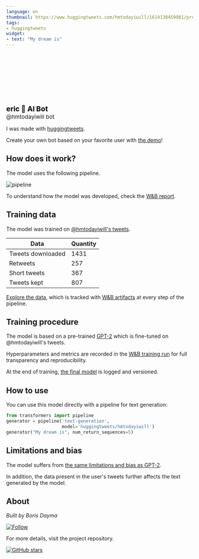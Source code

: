 ```yaml
---
language: en
thumbnail: https://www.huggingtweets.com/hmtodayiwill/1614138459981/predictions.png
tags:
- huggingtweets
widget:
- text: "My dream is"
---
```


<div>
<div style="width: 132px; height:132px; border-radius: 50%; background-size: cover; background-image: url('https://pbs.twimg.com/profile_images/1302727397343744000/YV7WHWZj_400x400.jpg')">
</div>
<div style="margin-top: 8px; font-size: 19px; font-weight: 800">eric 🤖 AI Bot </div>
<div style="font-size: 15px">@hmtodayiwill bot</div>
</div>

I was made with [huggingtweets](https://github.com/borisdayma/huggingtweets).

Create your own bot based on your favorite user with [the demo](https://colab.research.google.com/github/borisdayma/huggingtweets/blob/master/huggingtweets-demo.ipynb)!

## How does it work?

The model uses the following pipeline.

![pipeline](https://github.com/borisdayma/huggingtweets/blob/master/img/pipeline.png?raw=true)

To understand how the model was developed, check the [W&B report](https://app.wandb.ai/wandb/huggingtweets/reports/HuggingTweets-Train-a-model-to-generate-tweets--VmlldzoxMTY5MjI).

## Training data

The model was trained on [@hmtodayiwill's tweets](https://twitter.com/hmtodayiwill).

| Data | Quantity |
| --- | --- |
| Tweets downloaded | 1431 |
| Retweets | 257 |
| Short tweets | 367 |
| Tweets kept | 807 |

[Explore the data](https://wandb.ai/wandb/huggingtweets/runs/149i7nkl/artifacts), which is tracked with [W&B artifacts](https://docs.wandb.com/artifacts) at every step of the pipeline.

## Training procedure

The model is based on a pre-trained [GPT-2](https://huggingface.co/gpt2) which is fine-tuned on @hmtodayiwill's tweets.

Hyperparameters and metrics are recorded in the [W&B training run](https://wandb.ai/wandb/huggingtweets/runs/2ypieu4o) for full transparency and reproducibility.

At the end of training, [the final model](https://wandb.ai/wandb/huggingtweets/runs/2ypieu4o/artifacts) is logged and versioned.

## How to use

You can use this model directly with a pipeline for text generation:

```python
from transformers import pipeline
generator = pipeline('text-generation',
                     model='huggingtweets/hmtodayiwill')
generator("My dream is", num_return_sequences=5)
```

## Limitations and bias

The model suffers from [the same limitations and bias as GPT-2](https://huggingface.co/gpt2#limitations-and-bias).

In addition, the data present in the user's tweets further affects the text generated by the model.

## About

*Built by Boris Dayma*

[![Follow](https://img.shields.io/twitter/follow/borisdayma?style=social)](https://twitter.com/intent/follow?screen_name=borisdayma)

For more details, visit the project repository.

[![GitHub stars](https://img.shields.io/github/stars/borisdayma/huggingtweets?style=social)](https://github.com/borisdayma/huggingtweets)
